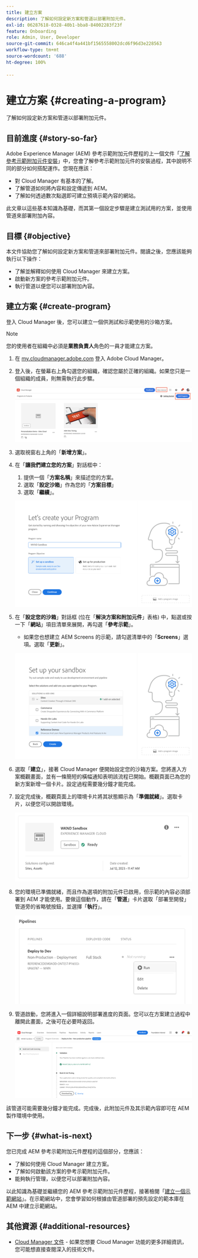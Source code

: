 ```yaml
---
title: 建立方案
description: 了解如何設定新方案和管道以部署附加元件。
exl-id: 06287618-0328-40b1-bba8-84002283f23f
feature: Onboarding
role: Admin, User, Developer
source-git-commit: 646ca4f4a441bf1565558002dcd6f96d3e228563
workflow-type: tm+mt
source-wordcount: '688'
ht-degree: 100%

---
```



# 建立方案 {#creating-a-program}

了解如何設定新方案和管道以部署附加元件。

## 目前進度 {#story-so-far}

Adobe Experience Manager (AEM) 參考示範附加元件歷程的上一個文件「[了解參考示範附加元件安裝](installation.md)」中，您會了解參考示範附加元件的安裝過程，其中說明不同的部分如何搭配運作。您現在應該：

* 對 Cloud Manager 有基本的了解。
* 了解管道如何將內容和設定傳遞到 AEM。
* 了解如何透過數次點選即可建立預填示範內容的網站。

此文章以這些基本知識為基礎，而其第一個設定步驟是建立測試用的方案，並使用管道來部署附加內容。

## 目標 {#objective}

本文件協助您了解如何設定新方案和管道來部署附加元件。閱讀之後，您應該能夠執行以下操作：

* 了解並解釋如何使用 Cloud Manager 來建立方案。
* 啟動新方案的參考示範附加元件。
* 執行管道以便您可以部署附加內容。

## 建立方案 {#create-program}

登入 Cloud Manager 後，您可以建立一個供測試和示範使用的沙箱方案。

>[!NOTE]
>
>您的使用者在組織中必須是&#x200B;**業務負責人**&#x200B;角色的一員才能建立方案。

1. 在 [my.cloudmanager.adobe.com](https://my.cloudmanager.adobe.com/) 登入 Adobe Cloud Manager。

1. 登入後，在螢幕右上角勾選您的組織，確認您屬於正確的組織。如果您只是一個組織的成員，則無需執行此步驟。

   ![Cloud Manager 概觀](assets/cloud-manager.png)

1. 選取視窗右上角的「**新增方案**」。

1. 在「**讓我們建立您的方案**」對話框中：

   1. 提供一個「**方案名稱**」來描述您的方案。
   1. 選取「**設定沙箱**」作為您的「**方案目標**」
   1. 選取「**繼續**」。

   ![建立方案對話框](assets/create-program.png)

1. 在「**設定您的沙箱**」對話框 (位在「**解決方案和附加元件**」表格) 中，點選或按一下「**網站**」項目清單來展開，再勾選「**參考示範**」。

   * 如果您也想建立 AEM Screens 的示範，請勾選清單中的「**Screens**」選項。選取「**更新**」。

   ![在方案設定中選取用於參考示範的附加元件](assets/select-reference-demo-add-on.png)


1. 選取「**建立**」，接著 Cloud Manager 便開始設定您的沙箱方案。您將進入方案概觀畫面，並有一條簡短的橫幅通知表明該流程已開始。概觀頁面已為您的新方案新增一個卡片。設定過程需要幾分鐘才能完成。

1. 設定完成後，概觀頁面上的環境卡片將其狀態顯示為「**準備就緒**」。選取卡片，以便您可以開啟環境。

   ![方案建立完成](assets/ready.png)

1. 您的環境已準備就緒，而且作為選項的附加元件已啟用，但示範的內容必須部署到 AEM 才能使用。要做這個動作，請在「**管道**」卡片選取「部署至開發」管道旁的省略號按鈕，並選擇「**執行**」。

   ![啟動](assets/run.png)

1. 管道啟動，您將進入一個詳細說明部署進度的頁面。您可以在方案建立過程中離開此畫面，之後可在必要時返回。

   ![部署](assets/deployment.png)

該管道可能需要幾分鐘才能完成。完成後，此附加元件及其示範內容即可在 AEM 製作環境中使用。

## 下一步 {#what-is-next}

您已完成 AEM 參考示範附加元件歷程的這個部分，您應該：

* 了解如何使用 Cloud Manager 建立方案。
* 了解如何啟動該方案的參考示範附加元件。
* 能夠執行管理，以便您可以部署附加內容。

以此知識為基礎並繼續您的 AEM 參考示範附加元件歷程，接著檢閱「[建立一個示範網站](create-site.md)」。在示範網站中，您會學習如何根據由管道部署的預先設定的範本庫在 AEM 中建立示範網站。

## 其他資源 {#additional-resources}

* [Cloud Manager 文件](https://experienceleague.adobe.com/docs/experience-manager-cloud-service/content/onboarding/onboarding-concepts/cloud-manager-introduction.html) - 如果您想要 Cloud Manager 功能的更多詳細資訊，您可能想直接查閱深入的技術文件。
